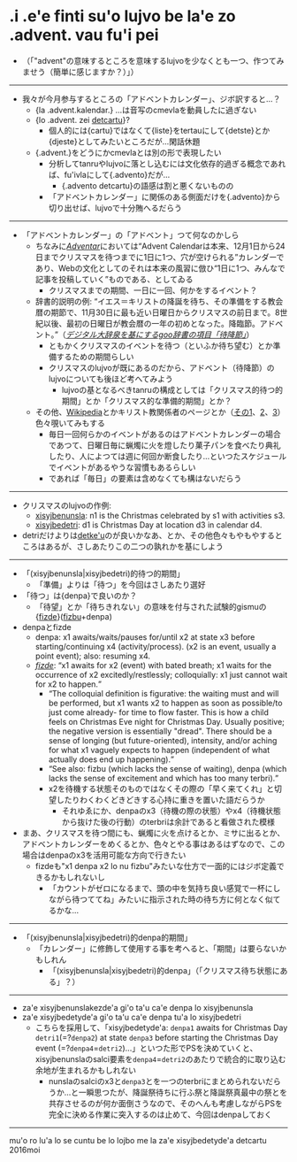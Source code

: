 # .i .e'e finti su'o lujvo be la'e zo .advent. vau fu'i pei
- （「"advent"の意味するところを意味するlujvoを少なくとも一つ、作つてみませう（簡単に感じますか？）」）

---
- 我々が今月参与するところの「アドベントカレンダー」、ジボ訳すると…？
  - {la .advent.kalendar.} …は音写のcmevlaを動員したに過ぎない
  - {lo .advent. zei [detcartu][zodetcartu]}?
    - 個人的には{cartu}ではなくて{liste}をtertauにして{detste}とか{djeste}としてみたいところだが…閑話休題
  - {.advent.}をどうにかcmevlaとは別の形で表現したい
    - 分析してtanruやlujvoに落とし込むには文化依存的過ぎる概念であれば、fu'ivlaにして{.advento}だが…
      - {.advento detcartu}の語感は割と悪くないものの
    - 「アドベントカレンダー」に関係のある側面だけを{.advento}から切り出せば、lujvoで十分賄へるだらう

---
- 「アドベントカレンダー」の「アドベント」つて何なのかしら
  - ちなみに<cite>[Adventar][adventar]</cite>においては<q>Advent Calendarは本来、12月1日から24日までクリスマスを待つまでに1日に1つ、穴が空けられる</q>カレンダーであり、Webの文化としてのそれは本来の風習に倣ひ<q>1日に1つ、みんなで記事を投稿していく</q>ものである、としてゐる
    - クリスマスまでの期間、一日に一回、何かをするイベント？
  - 辞書的説明の例: <q>イエス＝キリストの降誕を待ち、その準備をする教会暦の期節で、11月30日に最も近い日曜日からクリスマスの前日まで。8世紀以後、最初の日曜日が教会暦の一年の初めとなった。降臨節。アドベント。</q>（<cite>[デジタル大辞泉を基にするgoo辞書の項目「待降節」][goodai]</cite>）
    - ともかくクリスマスのイベントを待つ（といふか待ち望む）とか準備するための期間らしい
    - クリスマスのlujvoが既にあるのだから、アドベント（待降節）のlujvoについても後ほど考へてみよう
      - lujvoの基となるべきtanruの構成としては「クリスマス的待つ的期間」とか「クリスマス的な準備的期間」とか？
  - その他、[Wikipedia][wp]とかキリスト教関係者のページとか（[その1][x1]、[2][x2]、[3][x3]）色々覗いてみもする
    - 毎日一回何らかのイベントがあるのはアドベントカレンダーの場合であつて、日曜日毎に蝋燭に火を燈したり菓子パンを食べたり典礼したり、人によつては週に何回か断食したり…といつたスケジュールでイベントがあるやうな習慣もあるらしい
    - であれば「毎日」の要素は含めなくても構はないだらう

---
- クリスマスのlujvoの作例:
  - [xisyjbenunsla][zoxisyjbenunsla]: n1 is the Christmas celebrated by s1 with activities s3.
  - [xisyjbedetri][zoxisyjbedetri]: d1 is Christmas Day at location d3 in calendar d4.
- detriだけよりは[detke'u][zodetkehu]のが良いかなあ、とか、その他色々もやもやするところはあるが、さしあたりこの二つの孰れかを基にしよう

---
- 「(xisyjbenunsla|xisyjbedetri)的待つ的期間」
  - 「準備」よりは「待つ」を今回はさしあたり選好
- 「待つ」は{denpa}で良いのか？
  - 「待望」とか「待ちきれない」の意味を付与された試験的gismuの{[fizde][zofizde]}([fizbu][zofizbu]+denpa)
- denpaとfizde
  - denpa: x1 awaits/waits/pauses for/until x2 at state x3 before starting/continuing x4 (activity/process).
(x2 is an event, usually a point event); also: resuming x4.
  - <cite>[fizde][zofizde]</cite>: <q>x1 awaits for x2 (event) with bated breath; x1 waits for the occurrence of x2 excitedly/restlessly; colloquially: x1 just cannot wait for x2 to happen.</q>
    - <q>The colloquial definition is figurative: the waiting must and will be performed, but x1 wants x2 to happen as soon as possible/to just come already- for time to flow faster. This is how a child feels on Christmas Eve night for Christmas Day. Usually positive; the negative version is essentially "dread". There should be a sense of longing (but future-oriented), intensity, and/or aching for what x1 vaguely expects to happen (independent of what actually does end up happening).</q>
    - <q>See also: fizbu (which lacks the sense of waiting), denpa (which lacks the sense of excitement and which has too many terbri).</q>
    - x2を待機する状態そのものではなくその際の「早く来てくれ」と切望したりわくわくどきどきする心持に重きを置いた語だらうか
      - それゆゑにか、denpaのx3（待機の際の状態）やx4（待機状態から抜けた後の行動）のterbriは余計であると看做された模様
- まあ、クリスマスを待つ間にも、蝋燭に火を点けるとか、ミサに出るとか、アドベントカレンダーをめくるとか、色々とやる事はあるはずなので、この場合はdenpaのx3を活用可能な方向で行きたい
  - fizdeも"x1 denpa x2 lo nu fizbu"みたいな仕方で一面的にはジボ定義できるかもしれないし
    - 「カウントがゼロになるまで、頭の中を気持ち良い感覚で一杯にしながら待つててね」みたいに指示された時の待ち方に何となく似てるかな…

---
- 「(xisyjbenunsla|xisyjbedetri)的denpa的期間」
  - 「カレンダー」に修飾して使用する事を考へると、「期間」は要らないかもしれん
    - 「(xisyjbenunsla|xisyjbedetri)的denpa」（「クリスマス待ち状態にある」？）

---
- za'e xisyjbenunslakezde'a gi'o ta'u ca'e denpa lo xisyjbenunsla
- za'e xisyjbedetyde'a gi'o ta'u ca'e denpa tu'a lo xisyjbedetri
  - こちらを採用して、「xisyjbedetyde'a: `denpa1` awaits for Christmas Day `detri1`(=?`denpa2`) at state `denpa3` before starting the Christmas Day event (=?`denpa4`=`detri2`)...」といつた形でPSを決めていくと、xisyjbenunslaのsalci要素を`denpa4`=`detri2`のあたりで統合的に取り込む余地が生まれるかもしれない
    - nunslaのsalciのx3と`denpa3`とを一つのterbriにまとめられないだらうか…と一瞬思つたが、降誕祭待ちに行ふ祭と降誕祭真最中の祭とを共存させるのが何か面倒さうなので、そのへんも考慮しながらPSを完全に決める作業に突入するのは止めて、今回はdenpaしておく

---
mu'o ro lu'a lo se cuntu be lo lojbo me la za'e xisyjbedetyde'a detcartu 2016moi

[adventar]: http://www.adventar.org/
[zodetcartu]: http://jbovlaste.lojban.org/dict/detcartu
[goodai]: http://dictionary.goo.ne.jp/jn/133061/meaning/m0u/
[wp]: https://ja.wikipedia.org/wiki/%E3%82%A2%E3%83%89%E3%83%99%E3%83%B3%E3%83%88#.E7.BF.92.E6.85.A3
[x1]: http://home.att.ne.jp/wood/aztak/advent.html
[x2]: http://www015.upp.so-net.ne.jp/tsuzukich/sekkyou/other3.htm
[x3]: http://catholic-ota.net/rousoku.html
[zoxisyjbenunsla]: http://jbovlaste.lojban.org/dict/xisyjbenunsla
[zoxisyjbedetri]: http://jbovlaste.lojban.org/dict/xisyjbedetri
[zodetkehu]: http://jbovlaste.lojban.org/dict/detke'u
[zofizde]: http://jbovlaste.lojban.org/dict/fizde
[zofizbu]: http://jbovlaste.lojban.org/dict/fizbu
